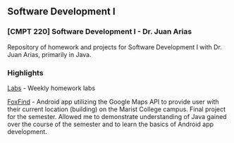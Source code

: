 ## Software Development I

### [CMPT 220] Software Development I - Dr. Juan Arias

Repository of homework and projects for Software Development I with Dr. Juan Arias, primarily in Java.



### Highlights

[Labs](https://github.com/jamese98/Software-Development-I/tree/master/labs) - Weekly homework labs

[FoxFind](https://github.com/jamese98/Software-Development-I/tree/master/prj/2) - Android app utilizing the Google Maps API to provide user with their current location (building) on the Marist College campus. Final project for the semester. Allowed me to demonstrate understanding of Java gained over the course of the semester and to learn the basics of Android app development.
